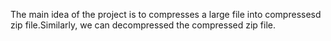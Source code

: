 
The main idea of the project is to compresses a large file into
compressesd zip file.Similarly, we can decompressed the compressed zip file.
